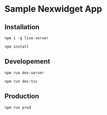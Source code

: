 # Sample Nexwidget App

## Installation

```
npm i -g live-server
```

```
npm install
```

## Developement

```
npm run dev:server
```

```
npm run dev:tsc
```

## Production

```
npm run prod
```
